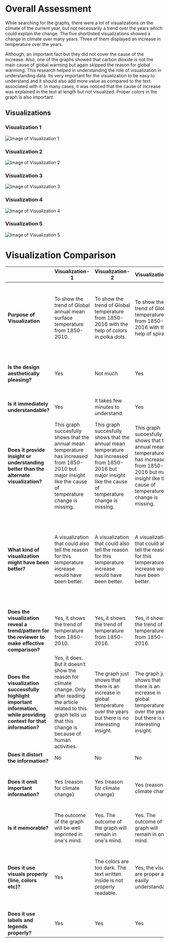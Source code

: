 # Overall Assessment
While searching for the graphs, there were a lot of visualizations on the climate of the current year, but not necessarily a trend over the years which could explain the change. The five shortlisted visualizations showed a change in climate over many years. Three of them displayed an increase in temperature over the years.

Although, an important fact but they did not cover the cause of the increase. Also, one of the graphs showed that carbon dioxide is not the main cause of global warming but again skipped the reason for global warmimg. This research helped in understanding the role of visualization in understanding data. Its very important for the visualization to be easy to understand and it should also add more value as compared to the text associated with it. In many cases, it was noticed that the cause of increase was explained in the text at length but not visualized. Proper colors in the graph is also important.

## Visualizations

### Visualization 1

![Image of Visualization 1](images/Visualization-1.gif)

### Visualization 2
![Image of Visualization 2](images/Visualization-2.png)

### Visualization 3
![Image of Visualization 3](images/Visualization-3.png)

### Visualization 4
![Image of Visualization 4](images/Visualization-4.png)

### Visualization 5
![Image of Visualization 5](images/Visualization-5.jpg)

# Visualization Comparison

| | Visualization-1 | Visualization-2 | Visualization-3 | Visualization-4 | Visualization-5
 ----- | ------ | ------ | ------ | ------ | ------
**Purpose of Visualization** | To show the trend of Global annual mean surface temperature from 1850- 2010. | To show the trend of Global temperature from 1850- 2016 with the help of colors in polka dots. | To show the trend of Global temperature from 1850- 2016 with the help of spiral. | To show that natural sun fluctuations cause global warmimg. It shows that the temperature pattern coincides with the solar activity. | To show that carbon dioxide emmission is not the main cause for global temperature increase.
**Is the design aesthetically pleasing?** | Yes	| Not much | Yes | Yes, it is. But could be better. | No. The values on x-axis look quite congested and is not readable.
**Is it immediately understandable?** | Yes	| It takes few minutes to understand. | Yes	 | No. It takes time to understand the graph. | No. It takes some time to understand the graph.
**Does it provide insight or understanding better than the alternate visualization?** | This graph succesfully shows that the annual mean temperature has increased from 1850-2010 but major insight like the cause of temperature change is missing. | This graph succesfully shows that the annual mean temperature has increased from 1850-2016 but major insight like the cause of temperature change is missing. | This graph succesfully shows that the annual mean temperature has increased from 1850-2016 but major insight like the cause of temperature change is missing. | Yes, the content of the graph is good. The insight generated by the graph is also clear. | This graph serves the purpose well and the insight is quite clear but the design of the graph could be better.
**What kind of visualization might have been better?**	 | A visualization that could also tell the reason for this temperature increase would have been better. | A visualization that could also tell the reason for this temperature increase would have been better. | A visualization that could also tell the reason for this temperature increase would have been better. | This is good | Improvement in x-axis data would be better. Plus, the graph shows that carbon dioxide is not the main cause for temperature increase but doesn’t show what is the cause.
**Does the visualization reveal a trend/pattern for the reviewer to make effective comparison?** | Yes, it shows the trend of temperature from 1850-2010. | Yes, it shows the trend of temperature from 1850-2016. | Yes, it shows the trend of temperature from 1850-2016. | Yes | Yes, it does.
**Does the visualization successfully highlight important information, while providing context for that information?** | Yes, it does. But it doesn’t show the reason for climate change. Only after reading the article related to this graph tells us that this change is because of human activities. | The graph just shows that there is an increase in global temperature over the years but there is no interesting insight. | The graph just shows that there is an increase in global temperature over the years but there is no interesting insight. | Yes | Yes
**Does it distort the information?** | No | No | No | No | No
**Does it omit important information?** | Yes (reason for climate change) | Yes (reason for climate change) | Yes (reason for climate change) |	No | Not really. But information on the cause of the temperature change could be included.
**Is it memorable?** | The outcome of the graph will be well imprinted in one's mind. | Yes. The outcome of the graph will remain in one's mind. | Yes. The outcome of the graph will remain in one's mind. | The pattern stays in mind. | The outcome of the graph stays in mind.
**Does it use visuals properly (line, colors etc)?** | Yes | The colors are too dark. The text written inside is not properly readable. | Yes, the visuals are proper and easily understandable. | Yes, it does. | The readings on x-axis can be improved. The temperature anamoly is also explained but could be written in a better way.
**Does it use labels and legends properly?** | Yes | Yes	| Yes |	Yes | Congested x-axis.
